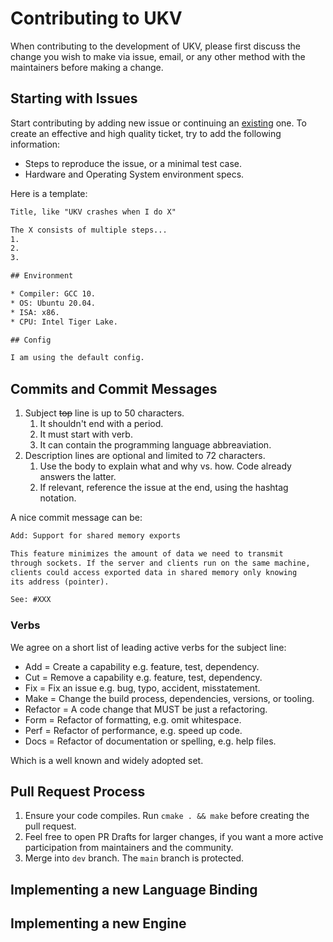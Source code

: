 # Contributing to UKV

When contributing to the development of UKV, please first discuss the change you wish to make via issue, email, or any other method with the maintainers before making a change.

## Starting with Issues

Start contributing by adding new issue or continuing an [existing](https://github.com/unum-cloud/ukv/issues) one.
To create an effective and high quality ticket, try to add the following information:

* Steps to reproduce the issue, or a minimal test case.
* Hardware and Operating System environment specs.

Here is a template:

```txt
Title, like "UKV crashes when I do X"

The X consists of multiple steps...
1.
2.
3.

## Environment

* Compiler: GCC 10.
* OS: Ubuntu 20.04.
* ISA: x86.
* CPU: Intel Tiger Lake.

## Config

I am using the default config.
```

## Commits and Commit Messages

1. Subject ~~top~~ line is up to 50 characters.
   1. It shouldn't end with a period.
   2. It must start with verb.
   3. It can contain the programming language abbreaviation.
2. Description lines are optional and limited to 72 characters.
   1. Use the body to explain what and why vs. how. Code already answers the latter.
   2. If relevant, reference the issue at the end, using the hashtag notation.

A nice commit message can be:

```txt
Add: Support for shared memory exports

This feature minimizes the amount of data we need to transmit
through sockets. If the server and clients run on the same machine,
clients could access exported data in shared memory only knowing
its address (pointer).

See: #XXX
```

### Verbs

We agree on a short list of leading active verbs for the subject line:

* Add = Create a capability e.g. feature, test, dependency.
* Cut = Remove a capability e.g. feature, test, dependency.
* Fix = Fix an issue e.g. bug, typo, accident, misstatement.
* Make = Change the build process, dependencies, versions, or tooling.
* Refactor = A code change that MUST be just a refactoring.
* Form = Refactor of formatting, e.g. omit whitespace.
* Perf = Refactor of performance, e.g. speed up code.
* Docs = Refactor of documentation or spelling, e.g. help files.

Which is a well known and widely adopted set.

## Pull Request Process

1. Ensure your code compiles. Run `cmake . && make` before creating the pull request.
2. Feel free to open PR Drafts for larger changes, if you want a more active participation from maintainers and the community.
3. Merge into `dev` branch. The `main` branch is protected.


## Implementing a new Language Binding

## Implementing a new Engine